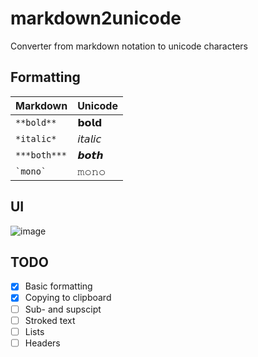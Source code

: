 # markdown2unicode
Converter from markdown notation to unicode characters

## Formatting

| Markdown      | Unicode       |
|---------------|---------------|
| `**bold**`    | 𝗯𝗼𝗹𝗱          |
| `*italic*`    | 𝘪𝘵𝘢𝘭𝘪𝘤          |
| `***both***`  | 𝙗𝙤𝙩𝙝          |
| `` `mono` ``  | 𝚖𝚘𝚗𝚘          |

## UI

![image](https://user-images.githubusercontent.com/51191280/193831004-b049837c-3889-44c1-9e93-0f4b49f581af.png)


## TODO

- [x] Basic formatting
- [x] Copying to clipboard
- [ ] Sub- and supscipt
- [ ] Stroked text
- [ ] Lists
- [ ] Headers
